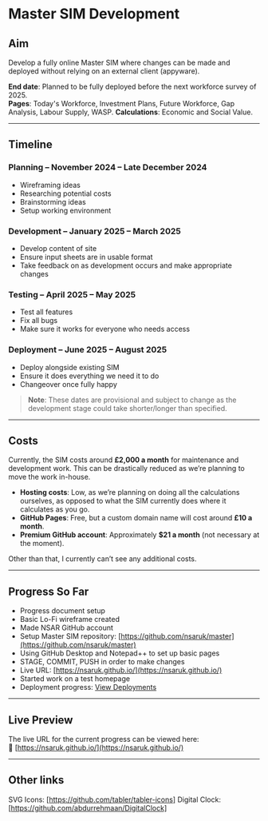 # Master SIM Development

## Aim  
Develop a fully online Master SIM where changes can be made and deployed without relying on an external client (appyware).

**End date**: Planned to be fully deployed before the next workforce survey of 2025.  
**Pages**: Today's Workforce, Investment Plans, Future Workforce, Gap Analysis, Labour Supply, WASP.
**Calculations**: Economic and Social Value.

---

## Timeline

### Planning – November 2024 – Late December 2024
- Wireframing ideas
- Researching potential costs
- Brainstorming ideas
- Setup working environment

### Development – January 2025 – March 2025
- Develop content of site
- Ensure input sheets are in usable format
- Take feedback on as development occurs and make appropriate changes

### Testing – April 2025 – May 2025
- Test all features
- Fix all bugs
- Make sure it works for everyone who needs access

### Deployment – June 2025 – August 2025
- Deploy alongside existing SIM
- Ensure it does everything we need it to do
- Changeover once fully happy

> **Note**: These dates are provisional and subject to change as the development stage could take shorter/longer than specified.

---

## Costs

Currently, the SIM costs around **£2,000 a month** for maintenance and development work. This can be drastically reduced as we’re planning to move the work in-house.

- **Hosting costs**: Low, as we’re planning on doing all the calculations ourselves, as opposed to what the SIM currently does where it calculates as you go.
- **GitHub Pages**: Free, but a custom domain name will cost around **£10 a month**.
- **Premium GitHub account**: Approximately **$21 a month** (not necessary at the moment).

Other than that, I currently can’t see any additional costs.

---

## Progress So Far

- Progress document setup
- Basic Lo-Fi wireframe created
- Made NSAR GitHub account
- Setup Master SIM repository: [https://github.com/nsaruk/master](https://github.com/nsaruk/master)
- Using GitHub Desktop and Notepad++ to set up basic pages
- STAGE, COMMIT, PUSH in order to make changes
- Live URL: [https://nsaruk.github.io/](https://nsaruk.github.io/)
- Started work on a test homepage
- Deployment progress: [View Deployments](https://github.com/nsaruk/nsaruk.github.io/deployments)

---

## Live Preview

The live URL for the current progress can be viewed here:  
🔗 [https://nsaruk.github.io/](https://nsaruk.github.io/)

---


## Other links

SVG Icons: [https://github.com/tabler/tabler-icons]
Digital Clock: [https://github.com/abdurrehmaan/DigitalClock]